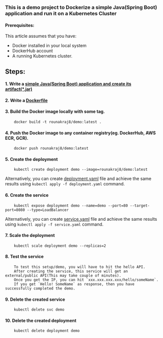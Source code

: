 ### This is a demo project to Dockerize a simple Java(Spring Boot) application and run it on a Kubernetes Cluster

#### Prerequisites:
   This article assumes that you have: 
   <ul>
                <li> Docker installed in your local system  </li>
                <li> DockerHub account   </li>
                <li> A running Kubernetes cluster. </li>
   </ul>

## Steps:

#### 1. Write a [simple Java(Spring Boot) application and create its artifact(\*.jar)](https://github.com/rounakraj8/kubernetes-101/tree/master/demo)

#### 2. Write a [Dockerfile](https://github.com/rounakraj8/kubernetes-101/tree/master/dockerfile)

#### 3. Build the Docker image locally with some tag.
        docker build -t rounakraj8/demo:latest .
        
#### 4. Push the Docker image to any container registry(eg. DockerHub, AWS ECR, GCR).
        docker push rounakraj8/demo:latest
        
#### 5. Create the deployment
        kubectl create deployment demo --image=rounakraj8/demo:latest
        
   Alternatively, you can create [deployment.yaml](https://github.com/rounakraj8/kubernetes-101/blob/master/config/deployment.yaml) file and achieve the same results using `kubectl apply -f deployment.yaml` command.
        
#### 6. Create the service
        kubectl expose deployment demo --name=demo --port=80 --target-port=8080 --type=LoadBalancer
        
   Alternatively, you can create [service.yaml](https://github.com/rounakraj8/kubernetes-101/blob/master/config/service.yaml) file and achieve the same results
        using `kubectl apply -f service.yaml`  command.
      
#### 7. Scale the deployment
        kubectl scale deployment demo --replicas=2      
        
#### 8. Test the service
        To test this setup/demo, you will have to hit the hello API.
        After creating the service, this service will get an external/public API(This may take couple of minutes).
        Once you get the IP, you can hit `xxx.xxx.xxx.xxx/hello/someName`.
        If you get `Hello! SomeName` as response, then you have successfully completed the demo.

#### 9. Delete the created service
        kubectl delete svc demo
        
#### 10. Delete the created deployment
        kubectl delete deployment demo
                
